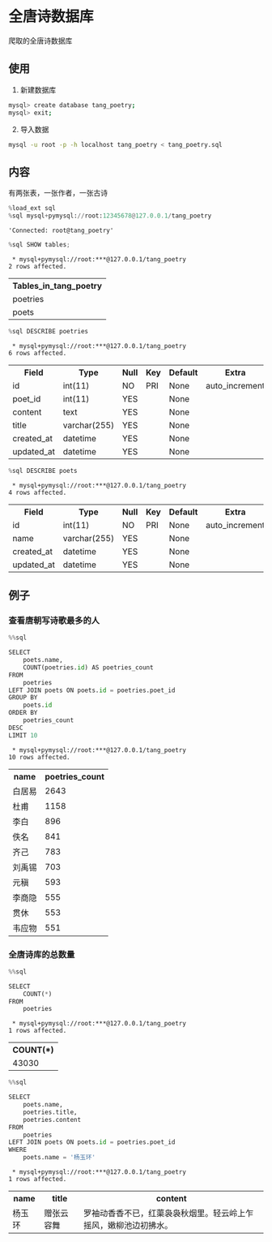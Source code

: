 
# 全唐诗数据库

爬取的全唐诗数据库

## 使用

1. 新建数据库

```bash
mysql> create database tang_poetry;
mysql> exit;
```

2. 导入数据

```bash
mysql -u root -p -h localhost tang_poetry < tang_poetry.sql
```

## 内容

有两张表，一张作者，一张古诗


```python
%load_ext sql
%sql mysql+pymysql://root:12345678@127.0.0.1/tang_poetry
```




    'Connected: root@tang_poetry'




```python
%sql SHOW tables;
```

     * mysql+pymysql://root:***@127.0.0.1/tang_poetry
    2 rows affected.





<table>
    <tr>
        <th>Tables_in_tang_poetry</th>
    </tr>
    <tr>
        <td>poetries</td>
    </tr>
    <tr>
        <td>poets</td>
    </tr>
</table>




```python
%sql DESCRIBE poetries
```

     * mysql+pymysql://root:***@127.0.0.1/tang_poetry
    6 rows affected.





<table>
    <tr>
        <th>Field</th>
        <th>Type</th>
        <th>Null</th>
        <th>Key</th>
        <th>Default</th>
        <th>Extra</th>
    </tr>
    <tr>
        <td>id</td>
        <td>int(11)</td>
        <td>NO</td>
        <td>PRI</td>
        <td>None</td>
        <td>auto_increment</td>
    </tr>
    <tr>
        <td>poet_id</td>
        <td>int(11)</td>
        <td>YES</td>
        <td></td>
        <td>None</td>
        <td></td>
    </tr>
    <tr>
        <td>content</td>
        <td>text</td>
        <td>YES</td>
        <td></td>
        <td>None</td>
        <td></td>
    </tr>
    <tr>
        <td>title</td>
        <td>varchar(255)</td>
        <td>YES</td>
        <td></td>
        <td>None</td>
        <td></td>
    </tr>
    <tr>
        <td>created_at</td>
        <td>datetime</td>
        <td>YES</td>
        <td></td>
        <td>None</td>
        <td></td>
    </tr>
    <tr>
        <td>updated_at</td>
        <td>datetime</td>
        <td>YES</td>
        <td></td>
        <td>None</td>
        <td></td>
    </tr>
</table>




```python
%sql DESCRIBE poets
```

     * mysql+pymysql://root:***@127.0.0.1/tang_poetry
    4 rows affected.





<table>
    <tr>
        <th>Field</th>
        <th>Type</th>
        <th>Null</th>
        <th>Key</th>
        <th>Default</th>
        <th>Extra</th>
    </tr>
    <tr>
        <td>id</td>
        <td>int(11)</td>
        <td>NO</td>
        <td>PRI</td>
        <td>None</td>
        <td>auto_increment</td>
    </tr>
    <tr>
        <td>name</td>
        <td>varchar(255)</td>
        <td>YES</td>
        <td></td>
        <td>None</td>
        <td></td>
    </tr>
    <tr>
        <td>created_at</td>
        <td>datetime</td>
        <td>YES</td>
        <td></td>
        <td>None</td>
        <td></td>
    </tr>
    <tr>
        <td>updated_at</td>
        <td>datetime</td>
        <td>YES</td>
        <td></td>
        <td>None</td>
        <td></td>
    </tr>
</table>



## 例子

### 查看唐朝写诗歌最多的人


```python
%%sql

SELECT
    poets.name,
    COUNT(poetries.id) AS poetries_count
FROM
    poetries
LEFT JOIN poets ON poets.id = poetries.poet_id
GROUP BY
    poets.id
ORDER BY
    poetries_count
DESC
LIMIT 10
```

     * mysql+pymysql://root:***@127.0.0.1/tang_poetry
    10 rows affected.





<table>
    <tr>
        <th>name</th>
        <th>poetries_count</th>
    </tr>
    <tr>
        <td>白居易</td>
        <td>2643</td>
    </tr>
    <tr>
        <td>杜甫</td>
        <td>1158</td>
    </tr>
    <tr>
        <td>李白</td>
        <td>896</td>
    </tr>
    <tr>
        <td>佚名</td>
        <td>841</td>
    </tr>
    <tr>
        <td>齐己</td>
        <td>783</td>
    </tr>
    <tr>
        <td>刘禹锡</td>
        <td>703</td>
    </tr>
    <tr>
        <td>元稹</td>
        <td>593</td>
    </tr>
    <tr>
        <td>李商隐</td>
        <td>555</td>
    </tr>
    <tr>
        <td>贯休</td>
        <td>553</td>
    </tr>
    <tr>
        <td>韦应物</td>
        <td>551</td>
    </tr>
</table>



### 全唐诗库的总数量


```python
%%sql 

SELECT
    COUNT(*)
FROM
    poetries
```

     * mysql+pymysql://root:***@127.0.0.1/tang_poetry
    1 rows affected.





<table>
    <tr>
        <th>COUNT(*)</th>
    </tr>
    <tr>
        <td>43030</td>
    </tr>
</table>




```python
%%sql

SELECT
    poets.name,
    poetries.title,
    poetries.content
FROM
    poetries
LEFT JOIN poets ON poets.id = poetries.poet_id
WHERE
    poets.name = '杨玉环'
```

     * mysql+pymysql://root:***@127.0.0.1/tang_poetry
    1 rows affected.





<table>
    <tr>
        <th>name</th>
        <th>title</th>
        <th>content</th>
    </tr>
    <tr>
        <td>杨玉环</td>
        <td>赠张云容舞</td>
        <td>罗袖动香香不已，红蕖袅袅秋烟里。轻云岭上乍摇风，嫩柳池边初拂水。</td>
    </tr>
</table>


